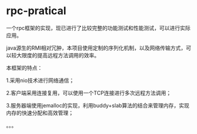 rpc-pratical
============
一个rpc框架的实现，现已进行了比较完整的功能测试和性能测试，可以进行实际应用。

java源生的RMI相对冗肿，本项目使用定制的序列化机制，以及网络传输方式，可以较大限度的提高远程方法调用的效率。

本框架的特点：

1.采用nio技术进行网络通信；

2.客户端采用连接复用，可以使用一个TCP连接进行多次远程方法调用；

3.服务器端使用jemalloc的实现，利用buddy+slab算法的结合来管理内存，实现内存的快速分配和高效管理；

。。。
